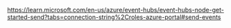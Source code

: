 https://learn.microsoft.com/en-us/azure/event-hubs/event-hubs-node-get-started-send?tabs=connection-string%2Croles-azure-portal#send-events